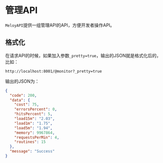 # 管理API

`MeloyAPI`提供一组管理API的API，方便开发者操作API。

## 格式化

在请求API的时候，如果加入参数`_pretty=true`，输出的JSON就是格式化后的，比如：

```
http://localhost:8001/@monitor?_pretty=true
```

输出的JSON为：

```json
{
  "code": 200,
  "data": {
    "cost": 75,
    "errorsPercent": 0,
    "hitsPercent": 5,
    "load15m": "2.03",
    "load1m": "1.75",
    "load5m": "1.94",
    "memory": 9967864,
    "requestsPerMin": 4,
    "routines": 15
  },
  "message": "Success"
}
```



